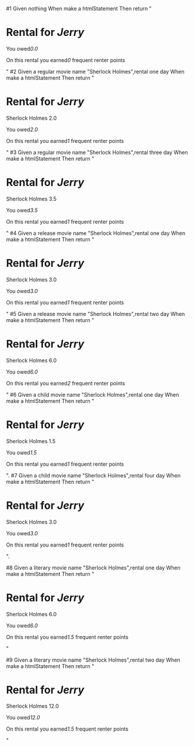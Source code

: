 #1
Given nothing
When make a htmlStatement
Then return "<H1>Rental for <EM>Jerry</EM></H1><P>
             <P>You owed<EM>0.0</EM><P>
             On this rental you earned<EM>0</EM> frequent renter points<P>"
#2
Given a regular movie name "Sherlock Holmes",rental one day
When make a htmlStatement
Then return "<H1>Rental for <EM>Jerry</EM></H1><P>
             	Sherlock Holmes	2.0<BR>
             <P>You owed<EM>2.0</EM><P>
             On this rental you earned<EM>1</EM> frequent renter points<P>"
#3
Given a regular movie name "Sherlock Holmes",rental three day
When make a htmlStatement
Then return "<H1>Rental for <EM>Jerry</EM></H1><P>
             	Sherlock Holmes	3.5<BR>
             <P>You owed<EM>3.5</EM><P>
             On this rental you earned<EM>1</EM> frequent renter points<P>"
#4
Given a release movie name "Sherlock Holmes",rental one day
When make a htmlStatement
Then return "<H1>Rental for <EM>Jerry</EM></H1><P>
             	Sherlock Holmes	3.0<BR>
             <P>You owed<EM>3.0</EM><P>
             On this rental you earned<EM>1</EM> frequent renter points<P>"
#5
Given a release movie name "Sherlock Holmes",rental two day
When make a htmlStatement
Then return "<H1>Rental for <EM>Jerry</EM></H1><P>
             	Sherlock Holmes	6.0<BR>
             <P>You owed<EM>6.0</EM><P>
             On this rental you earned<EM>2</EM> frequent renter points<P>"
#6
Given a child movie name "Sherlock Holmes",rental one day
When make a htmlStatement
Then return "<H1>Rental for <EM>Jerry</EM></H1><P>
             	Sherlock Holmes	1.5<BR>
             <P>You owed<EM>1.5</EM><P>
             On this rental you earned<EM>1</EM> frequent renter points<P>".
#7
Given a child movie name "Sherlock Holmes",rental four day
When make a htmlStatement
Then return "<H1>Rental for <EM>Jerry</EM></H1><P>
             	Sherlock Holmes	3.0<BR>
             <P>You owed<EM>3.0</EM><P>
             On this rental you earned<EM>1</EM> frequent renter points<P>".

#8
Given a literary movie name "Sherlock Holmes",rental one day
When make a htmlStatement
Then return "<H1>Rental for <EM>Jerry</EM></H1><P>
                 Sherlock Holmes 6.0<BR>
              <P>You owed<EM>6.0</EM><P>
              On this rental you earned<EM>1.5</EM> frequent renter points<P>"

#9
Given a literary movie name "Sherlock Holmes",rental two day
When make a htmlStatement
Then return "<H1>Rental for <EM>Jerry</EM></H1><P>
                 Sherlock Holmes 12.0<BR>
              <P>You owed<EM>12.0</EM><P>
              On this rental you earned<EM>1.5</EM> frequent renter points<P>"                          